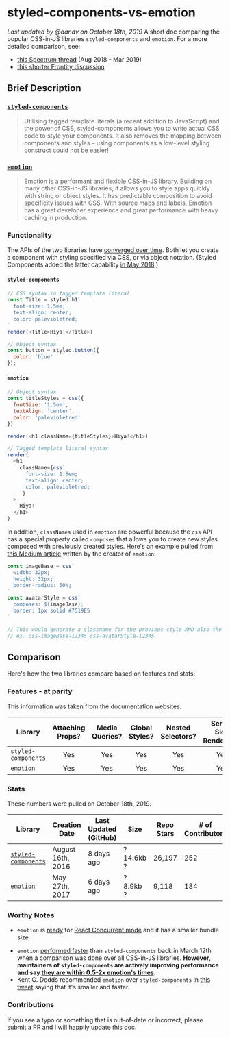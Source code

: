 # styled-components-vs-emotion
_Last updated by @dandv on October 18th, 2019_
A short doc comparing the popular CSS-in-JS libraries `styled-components` and `emotion`. For a more detailed comparison, see:
* [this Spectrum thread](https://spectrum.chat/styled-components/general/styled-components-vs-emotion~47206c1b-a688-424e-9e96-6f265993587e) (Aug 2018 - Mar 2019)
* [this shorter Frontity discussion](https://community.frontity.org/t/which-one-should-we-use-emotion-vs-styled-components/27)

## Brief Description

### [`styled-components`](https://www.styled-components.com/)
>Utilising tagged template literals (a recent addition to JavaScript) and the power of CSS, styled-components allows you to write actual CSS code to style your components. It also removes the mapping between components and styles – using components as a low-level styling construct could not be easier!

### [`emotion`](https://emotion.sh/)
>Emotion is a performant and flexible CSS-in-JS library. Building on many other CSS-in-JS libraries, it allows you to style apps quickly with string or object styles. It has predictable composition to avoid specificity issues with CSS. With source maps and labels, Emotion has a great developer experience and great performance with heavy caching in production.

### Functionality
The APIs of the two libraries have [converged over time](https://css-tricks.com/the-fragmented-but-evolving-state-of-css-in-js/). Both let you create a component with styling specified via CSS, or via object notation. (Styled Components added the latter capability [in May 2018](https://twitter.com/mxstbr/status/999918627997470724).)

#### `styled-components`

```javascript
// CSS syntax in tagged template literal
const Title = styled.h1`
  font-size: 1.5em;
  text-align: center;
  color: palevioletred;
`
render(<Title>Hiya!</Title>)

// Object syntax
const button = styled.button({
  color: 'blue'
});
```

#### `emotion`

```javascript
// Object syntax
const titleStyles = css({
  fontSize: '1.5em',
  textAlign: 'center',
  color: 'palevioletred'
})

render(<h1 className={titleStyles}>Hiya!</h1>)

// Tagged template literal syntax
render(
  <h1
    className={css`
      font-size: 1.5em;
      text-align: center;
      color: palevioletred;
    `}
  >
    Hiya!
  </h1>
)
```

In addition, `classNames` used in `emotion` are powerful because the `css` API has a special property called `composes` that allows you to create new styles composed with previously created styles. Here's an example pulled from [this Medium article](https://medium.com/@tkh44/emotion-ad1c45c6d28b) written by the creator of `emotion`:

```javascript
const imageBase = css`
  width: 32px;
  height: 32px;
  border-radius: 50%;
`
const avatarStyle = css`
  composes: ${imageBase};
  border: 1px solid #7519E5
`

// This would generate a classname for the previous style AND also the new avatarStyle:
// ex. css-imageBase-12345 css-avatarStyle-12345
```

## Comparison
Here's how the two libraries compare based on features and stats:

### Features - at parity
This information was taken from the documentation websites.

Library | Attaching Props? | Media Queries? | Global Styles? | Nested Selectors? | Server Side Rendering? | Theming Support?
--- | :---: | :---: | :---: | :---: | :---: | :---: |
`styled-components` | Yes | Yes| Yes | Yes | Yes | Yes   
`emotion` | Yes | Yes | Yes | Yes | Yes | Yes

### Stats
These numbers were pulled on October 18th, 2019.

Library | Creation Date | Last Updated (GitHub) | Size | Repo Stars | # of Contributors | Community Size (Spectrum)
--- | --- | --- | --- | --- | --- | --- |
[`styled-components`](https://github.com/styled-components/styled-components) | August 16th, 2016 | 8 days ago | ? 14.6kb ? | 26,197 | 252 | [10,113](https://spectrum.chat/styled-components)
[`emotion`](https://github.com/emotion-js/emotion) | May 27th, 2017 | 6 days ago | ? 8.9kb ? | 9,118 | 184 | [479](https://spectrum.chat/emotion)

### Worthy Notes

* `emotion` is [ready](https://community.frontity.org/t/which-one-should-we-use-emotion-vs-styled-components/27/8) for [React Concurrent mode](https://dev.to/pomber/about-react-suspense-and-concurrent-mode-21aj) and it has a smaller bundle size
- `emotion` [performed faster](https://github.com/A-gambit/CSS-IN-JS-Benchmarks/blob/master/RESULT.md) than `styled-components` back in March 12th when a comparison was done over all CSS-in-JS libraries. **However, maintainers of `styled-components` are actively improving performance and say [they are within 0.5-2x emotion's times](https://twitter.com/_philpl/status/1017312352641933317).**
- Kent C. Dodds recommended `emotion` over `styled-components` in [this tweet](https://twitter.com/kentcdodds/status/994230853189320705) saying that it's smaller and faster. 

### Contributions
If you see a typo or something that is out-of-date or incorrect, please submit a PR and I will happily update this doc.

